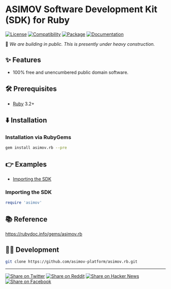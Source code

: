 # ASIMOV Software Development Kit (SDK) for Ruby

[![License](https://img.shields.io/badge/license-Public%20Domain-blue.svg)](https://unlicense.org)
[![Compatibility](https://img.shields.io/badge/ruby-3.2%2B-blue)](https://rubygems.org/gems/asimov.rb)
[![Package](https://img.shields.io/gem/v/asimov.rb)](https://rubygems.org/gems/asimov.rb)
[![Documentation](https://img.shields.io/badge/rubydoc-latest-blue)](https://rubydoc.info/gems/asimov.rb)

🚧 _We are building in public. This is presently under heavy construction._

## ✨ Features

- 100% free and unencumbered public domain software.

## 🛠️ Prerequisites

- [Ruby] 3.2+

## ⬇️ Installation

### Installation via RubyGems

```bash
gem install asimov.rb --pre
```

## 👉 Examples

- [Importing the SDK](#importing-the-sdk)

### Importing the SDK

```ruby
require 'asimov'
```

## 📚 Reference

https://rubydoc.info/gems/asimov.rb

## 👨‍💻 Development

```bash
git clone https://github.com/asimov-platform/asimov.rb.git
```

- - -

[![Share on Twitter](https://img.shields.io/badge/share%20on-twitter-03A9F4?logo=twitter)](https://twitter.com/share?url=https://github.com/asimov-platform/asimov.rb&text=ASIMOV%20Software%20Development%20Kit%20%28SDK%29%20for%20Ruby)
[![Share on Reddit](https://img.shields.io/badge/share%20on-reddit-red?logo=reddit)](https://reddit.com/submit?url=https://github.com/asimov-platform/asimov.rb&title=ASIMOV%20Software%20Development%20Kit%20%28SDK%29%20for%20Ruby)
[![Share on Hacker News](https://img.shields.io/badge/share%20on-hacker%20news-orange?logo=ycombinator)](https://news.ycombinator.com/submitlink?u=https://github.com/asimov-platform/asimov.rb&t=ASIMOV%20Software%20Development%20Kit%20%28SDK%29%20for%20Ruby)
[![Share on Facebook](https://img.shields.io/badge/share%20on-facebook-1976D2?logo=facebook)](https://www.facebook.com/sharer/sharer.php?u=https://github.com/asimov-platform/asimov.rb)

[Ruby]: https://ruby-lang.org
